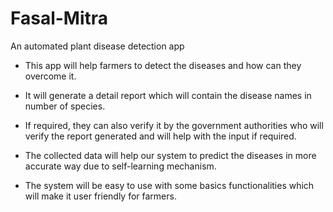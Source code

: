 # Fasal-Mitra

An automated plant disease detection app

- This app will help farmers to detect the diseases and how can they overcome it. ​

- It will generate a detail report which will contain the disease names in number of species.​

- If required, they can also verify it by the government authorities who will verify the report generated and will help with the input if required.​

- The collected data will help our system to predict the diseases in more accurate way due to self-learning mechanism.​

- The system will be easy to use with some basics functionalities which will make it user friendly for farmers.
